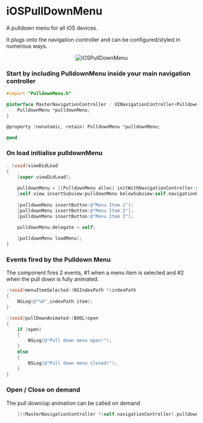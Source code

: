 iOSPullDownMenu
===============

A pulldown menu for all iOS devices.

It plugs onto the navigation controller and can be configured/styled in numerous ways.

<p align="center" >
  <img src="http://www.bernardgatt.com/github/iospulldownmenu.png" alt="iOSPullDownMenu" title="iOSPullDownMenu">
</p>

### Start by including PulldownMenu inside your main navigation controller

```objective-c
#import "PulldownMenu.h"

@interface MasterNavigationController : UINavigationController<PulldownMenuDelegate> {
    PulldownMenu *pulldownMenu;
}

@property (nonatomic, retain) PulldownMenu *pulldownMenu;

@end
```

### On load initialise pulldownMenu

```objective-c
- (void)viewDidLoad
{
    [super viewDidLoad];
    
    pulldownMenu = [[PulldownMenu alloc] initWithNavigationController:self];
    [self.view insertSubview:pulldownMenu belowSubview:self.navigationBar];
    
    [pulldownMenu insertButton:@"Menu Item 1"];
    [pulldownMenu insertButton:@"Menu Item 2"];
    [pulldownMenu insertButton:@"Menu Item 3"];

    pulldownMenu.delegate = self;
    
    [pulldownMenu loadMenu];
}
```

### Events fired by the Pulldown Menu
The component fires 2 events, #1 when a menu item is selected and #2 when the pull down is fully animated.

```objective-c
-(void)menuItemSelected:(NSIndexPath *)indexPath
{
    NSLog(@"%d",indexPath.item);
}

-(void)pullDownAnimated:(BOOL)open
{
    if (open)
    {
        NSLog(@"Pull down menu open!");
    }
    else
    {
        NSLog(@"Pull down menu closed!");
    }
}
```

### Open / Close on demand
The pull down/up animation can be called on demand

```objective-c
    [((MasterNavigationController *)self.navigationController).pulldownMenu animateDropDown];
```